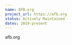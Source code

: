 ```yaml
---
name: AFB.org
project_url: https://afb.org
status: Actively Maintained
dates: 2019-present
---
```

afb.org